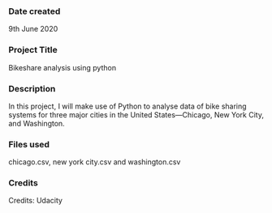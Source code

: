 ### Date created
9th June 2020

### Project Title
Bikeshare analysis using python

### Description
In this project, I will make use of Python to analyse data of bike sharing systems for three major cities in the United States—Chicago, New York City, and Washington.

### Files used
chicago.csv, new york city.csv and washington.csv

### Credits
Credits: Udacity 

